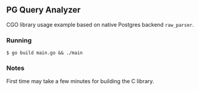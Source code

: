 ## PG Query Analyzer

CGO library usage example based on native Postgres backend `raw_parser`.

### Running
```
$ go build main.go && ./main
```

### Notes
First time may take a few minutes for building the C library.
